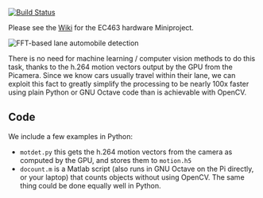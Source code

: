 [![Build Status](https://travis-ci.com/BostonUniversitySeniorDesign/2019-miniproject.svg?branch=master)](https://travis-ci.com/BostonUniversitySeniorDesign/2019-miniproject)

Please see the
[Wiki](https://github.com/BostonUniversitySeniorDesign/2019-miniproject/wiki)
for the EC463 hardware Miniproject.

![FFT-based lane automobile detection](https://raw.githubusercontent.com/BostonUniversitySeniorDesign/2019-miniproject/master/out.gif)

There is no need for machine learning / computer vision methods to do this task, thanks to the h.264 motion vectors output by the GPU from the Picamera.
Since we know cars usually travel within their lane, we can exploit this fact to greatly simplify the processing to be nearly 100x faster using plain Python or GNU Octave code than is achievable with OpenCV.



## Code

We include a few examples in Python:

* `motdet.py` this gets the h.264 motion vectors from the camera as computed by the GPU, and stores them to `motion.h5`
* `docount.m` is a Matlab script (also runs in GNU Octave on the Pi directly, or your laptop) that counts objects without using OpenCV.  The same thing could be done equally well in Python.



